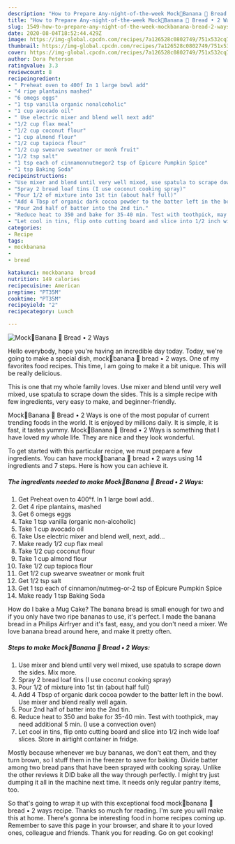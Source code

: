 ```yaml
---
description: "How to Prepare Any-night-of-the-week Mock🍌Banana 🍞 Bread • 2 Ways"
title: "How to Prepare Any-night-of-the-week Mock🍌Banana 🍞 Bread • 2 Ways"
slug: 1549-how-to-prepare-any-night-of-the-week-mockbanana-bread-2-ways
date: 2020-08-04T18:52:44.429Z
image: https://img-global.cpcdn.com/recipes/7a126528c0802749/751x532cq70/mock🍌banana-🍞-bread-•-2-ways-recipe-main-photo.jpg
thumbnail: https://img-global.cpcdn.com/recipes/7a126528c0802749/751x532cq70/mock🍌banana-🍞-bread-•-2-ways-recipe-main-photo.jpg
cover: https://img-global.cpcdn.com/recipes/7a126528c0802749/751x532cq70/mock🍌banana-🍞-bread-•-2-ways-recipe-main-photo.jpg
author: Dora Peterson
ratingvalue: 3.3
reviewcount: 8
recipeingredient:
- " Preheat oven to 400f In 1 large bowl add"
- "4 ripe plantains mashed"
- "6 omegs eggs"
- "1 tsp vanilla organic nonalcoholic"
- "1 cup avocado oil"
- " Use electric mixer and blend well next add"
- "1/2 cup flax meal"
- "1/2 cup coconut flour"
- "1 cup almond flour"
- "1/2 cup tapioca flour"
- "1/2 cup swearve sweatner or monk fruit"
- "1/2 tsp salt"
- "1 tsp each of cinnamonnutmegor2 tsp of Epicure Pumpkin Spice"
- "1 tsp Baking Soda"
recipeinstructions:
- "Use mixer and blend until very well mixed, use spatula to scrape down the sides. Mix more."
- "Spray 2 bread loaf tins (I use coconut cooking spray)"
- "Pour 1/2 of mixture into 1st tin (about half full)"
- "Add 4 Tbsp of organic dark cocoa powder to the batter left in the bowl. Use mixer and blend really well again."
- "Pour 2nd half of batter into the 2nd tin."
- "Reduce heat to 350 and bake for 35-40 min. Test with toothpick, may need additional 5 min. (I use a convection oven)"
- "Let cool in tins, flip onto cutting board and slice into 1/2 inch wide loaf slices. Store in airtight container in fridge."
categories:
- Recipe
tags:
- mockbanana
- 
- bread

katakunci: mockbanana  bread 
nutrition: 149 calories
recipecuisine: American
preptime: "PT35M"
cooktime: "PT35M"
recipeyield: "2"
recipecategory: Lunch

---
```



![Mock🍌Banana 🍞 Bread • 2 Ways](https://img-global.cpcdn.com/recipes/7a126528c0802749/751x532cq70/mock🍌banana-🍞-bread-•-2-ways-recipe-main-photo.jpg)

Hello everybody, hope you're having an incredible day today. Today, we're going to make a special dish, mock🍌banana 🍞 bread • 2 ways. One of my favorites food recipes. This time, I am going to make it a bit unique. This will be really delicious.

This is one that my whole family loves. Use mixer and blend until very well mixed, use spatula to scrape down the sides. This is a simple recipe with few ingredients, very easy to make, and beginner-friendly.

Mock🍌Banana 🍞 Bread • 2 Ways is one of the most popular of current trending foods in the world. It is enjoyed by millions daily. It is simple, it is fast, it tastes yummy. Mock🍌Banana 🍞 Bread • 2 Ways is something that I have loved my whole life. They are nice and they look wonderful.


To get started with this particular recipe, we must prepare a few ingredients. You can have mock🍌banana 🍞 bread • 2 ways using 14 ingredients and 7 steps. Here is how you can achieve it.

<!--inarticleads1-->

##### The ingredients needed to make Mock🍌Banana 🍞 Bread • 2 Ways:

1. Get  Preheat oven to 400°f. In 1 large bowl add..
1. Get 4 ripe plantains, mashed
1. Get 6 omegs eggs
1. Take 1 tsp vanilla (organic non-alcoholic)
1. Take 1 cup avocado oil
1. Take  Use electric mixer and blend well, next, add...
1. Make ready 1/2 cup flax meal
1. Take 1/2 cup coconut flour
1. Take 1 cup almond flour
1. Take 1/2 cup tapioca flour
1. Get 1/2 cup swearve sweatner or monk fruit
1. Get 1/2 tsp salt
1. Get 1 tsp each of cinnamon/nutmeg-or-2 tsp of Epicure Pumpkin Spice
1. Make ready 1 tsp Baking Soda


How do I bake a Mug Cake? The banana bread is small enough for two and if you only have two ripe bananas to use, it&#39;s perfect. I made the banana bread in a Philips Airfryer and it&#39;s fast, easy, and you don&#39;t need a mixer. We love banana bread around here, and make it pretty often. 

<!--inarticleads2-->

##### Steps to make Mock🍌Banana 🍞 Bread • 2 Ways:

1. Use mixer and blend until very well mixed, use spatula to scrape down the sides. Mix more.
1. Spray 2 bread loaf tins (I use coconut cooking spray)
1. Pour 1/2 of mixture into 1st tin (about half full)
1. Add 4 Tbsp of organic dark cocoa powder to the batter left in the bowl. Use mixer and blend really well again.
1. Pour 2nd half of batter into the 2nd tin.
1. Reduce heat to 350 and bake for 35-40 min. Test with toothpick, may need additional 5 min. (I use a convection oven)
1. Let cool in tins, flip onto cutting board and slice into 1/2 inch wide loaf slices. Store in airtight container in fridge.


Mostly because whenever we buy bananas, we don&#39;t eat them, and they turn brown, so I stuff them in the freezer to save for baking. Divide batter among two bread pans that have been sprayed with cooking spray. Unlike the other reviews it DID bake all the way through perfectly. I might try just dumping it all in the machine next time. It needs only regular pantry items, too. 

So that's going to wrap it up with this exceptional food mock🍌banana 🍞 bread • 2 ways recipe. Thanks so much for reading. I'm sure you will make this at home. There's gonna be interesting food in home recipes coming up. Remember to save this page in your browser, and share it to your loved ones, colleague and friends. Thank you for reading. Go on get cooking!
